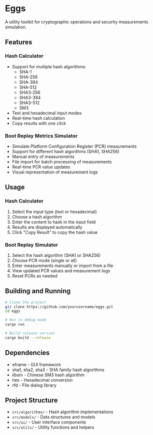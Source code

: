# Eggs

A utility toolkit for cryptographic operations and security measurements simulation.

## Features

### Hash Calculator

- Support for multiple hash algorithms:
  - SHA-1
  - SHA-256
  - SHA-384
  - SHA-512
  - SHA3-256
  - SHA3-384
  - SHA3-512
  - SM3
- Text and hexadecimal input modes
- Real-time hash calculation
- Copy results with one click

### Boot Replay Metrics Simulator

- Simulate Platform Configuration Register (PCR) measurements
- Support for different hash algorithms (SHA1, SHA256)
- Manual entry of measurements
- File import for batch processing of measurements
- Real-time PCR value updates
- Visual representation of measurement logs

## Usage

### Hash Calculator

1. Select the input type (text or hexadecimal)
2. Choose a hash algorithm
3. Enter the content to hash in the input field
4. Results are displayed automatically
5. Click "Copy Result" to copy the hash value

### Boot Replay Simulator

1. Select the hash algorithm (SHA1 or SHA256)
2. Choose PCR mode (single or all)
3. Enter measurements manually or import from a file
4. View updated PCR values and measurement logs
5. Reset PCRs as needed

## Building and Running

```bash
# Clone the project
git clone https://github.com/yourusername/eggs.git
cd eggs

# Run in debug mode
cargo run

# Build release version
cargo build --release
```

## Dependencies

- eframe - GUI framework
- sha1, sha2, sha3 - SHA family hash algorithms
- libsm - Chinese SM3 hash algorithm
- hex - Hexadecimal conversion
- rfd - File dialog library

## Project Structure

- `src/algorithms/` - Hash algorithm implementations
- `src/models/` - Data structures and models
- `src/ui/` - User interface components
- `src/utils/` - Utility functions and helpers
